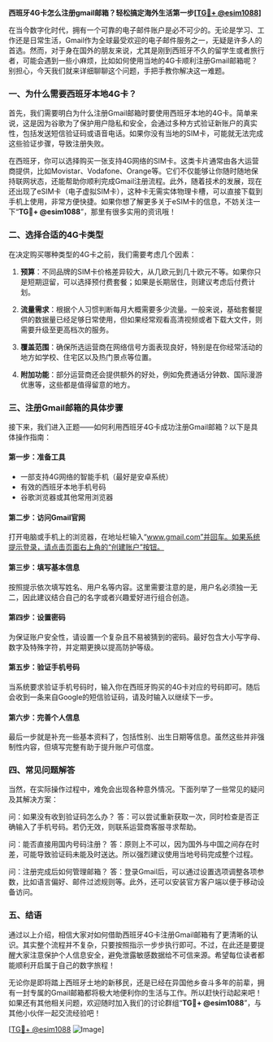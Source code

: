 **西班牙4G卡怎么注册gmail邮箱？轻松搞定海外生活第一步[[TG💪+ @esim1088](https://t.me/s/esim1088)]**

在当今数字化时代，拥有一个可靠的电子邮件账户是必不可少的。无论是学习、工作还是日常生活，Gmail作为全球最受欢迎的电子邮件服务之一，无疑是许多人的首选。然而，对于身在国外的朋友来说，尤其是刚到西班牙不久的留学生或者旅行者，可能会遇到一些小麻烦，比如如何使用当地的4G卡顺利注册Gmail邮箱呢？别担心，今天我们就来详细聊聊这个问题，手把手教你解决这一难题。

### 一、为什么需要西班牙本地4G卡？

首先，我们需要明白为什么注册Gmail邮箱时要使用西班牙本地的4G卡。简单来说，这是因为谷歌为了保护用户隐私和安全，会通过多种方式验证新账户的真实性，包括发送短信验证码或语音电话。如果你没有当地的SIM卡，可能就无法完成这些验证步骤，导致注册失败。

在西班牙，你可以选择购买一张支持4G网络的SIM卡。这类卡片通常由各大运营商提供，比如Movistar、Vodafone、Orange等。它们不仅能够让你随时随地保持联网状态，还能帮助你顺利完成Gmail注册流程。此外，随着技术的发展，现在还出现了eSIM卡（电子虚拟SIM卡），这种卡无需实体物理卡槽，可以直接下载到手机上使用，非常方便快捷。如果你想了解更多关于eSIM卡的信息，不妨关注一下“**TG💪+ @esim1088**”，那里有很多实用的资讯哦！

### 二、选择合适的4G卡类型

在决定购买哪种类型的4G卡之前，我们需要考虑几个因素：

1. **预算**：不同品牌的SIM卡价格差异较大，从几欧元到几十欧元不等。如果你只是短期逗留，可以选择预付费套餐；如果是长期居住，则建议考虑后付费计划。
   
2. **流量需求**：根据个人习惯判断每月大概需要多少流量。一般来说，基础套餐提供的数据量已经足够日常使用，但如果经常观看高清视频或者下载大文件，则需要升级至更高档次的服务。

3. **覆盖范围**：确保所选运营商在网络信号方面表现良好，特别是在你经常活动的地方如学校、住宅区以及热门景点等位置。

4. **附加功能**：部分运营商还会提供额外的好处，例如免费通话分钟数、国际漫游优惠等，这些都是值得留意的地方。

### 三、注册Gmail邮箱的具体步骤

接下来，我们进入正题——如何利用西班牙4G卡成功注册Gmail邮箱？以下是具体操作指南：

#### 第一步：准备工具
- 一部支持4G网络的智能手机（最好是安卓系统）
- 有效的西班牙本地手机号码
- 谷歌浏览器或其他常用浏览器

#### 第二步：访问Gmail官网
打开电脑或手机上的浏览器，在地址栏输入“www.gmail.com”并回车。如果系统提示登录，请点击页面右上角的“创建账户”按钮。

#### 第三步：填写基本信息
按照提示依次填写姓名、用户名等内容。这里需要注意的是，用户名必须独一无二，因此建议结合自己的名字或者兴趣爱好进行组合创造。

#### 第四步：设置密码
为保证账户安全性，请设置一个复杂且不易被猜到的密码。最好包含大小写字母、数字及特殊字符，并定期更换以提高防护等级。

#### 第五步：验证手机号码
当系统要求验证手机号码时，输入你在西班牙购买的4G卡对应的号码即可。随后会收到一条来自Google的短信验证码，请及时输入以继续下一步。

#### 第六步：完善个人信息
最后一步就是补充一些基本资料了，包括性别、出生日期等信息。虽然这些并非强制性内容，但填写完整有助于提升账户可信度。

### 四、常见问题解答

当然，在实际操作过程中，难免会出现各种意外情况。下面列举了一些常见的疑问及其解决方案：

问：如果没有收到验证码怎么办？
答：可以尝试重新获取一次，同时检查是否正确输入了手机号码。若仍无效，则联系运营商客服寻求帮助。

问：能否直接用国内号码注册？
答：原则上不可以，因为国外与中国之间存在时差，可能导致验证码未能及时送达。所以强烈建议使用当地号码完成整个过程。

问：注册完成后如何管理邮箱？
答：登录Gmail后，可以通过设置选项调整各项参数，比如语言偏好、邮件过滤规则等。此外，还可以安装官方客户端以便于移动设备访问。

### 五、结语

通过以上介绍，相信大家对如何借助西班牙4G卡注册Gmail邮箱有了更清晰的认识。其实整个流程并不复杂，只要按照指示一步步执行即可。不过，在此还是要提醒大家注意保护个人信息安全，避免泄露敏感数据给不可信来源。希望每位读者都能顺利开启属于自己的数字旅程！

无论你是即将踏上西班牙土地的新移民，还是已经在异国他乡奋斗多年的前辈，拥有一封专属的Gmail邮箱都将极大地便利你的生活与工作。所以赶快行动起来吧！如果还有其他相关问题，欢迎随时加入我们的讨论群组“**TG💪+ @esim1088**”，与其他小伙伴一起交流经验吧！

[[TG💪+ @esim1088](https://t.me/s/esim1088) ![Image](https://i.postimg.cc/4NQfJmqS/Snipaste-2025-05-13-00-14-12.png)]